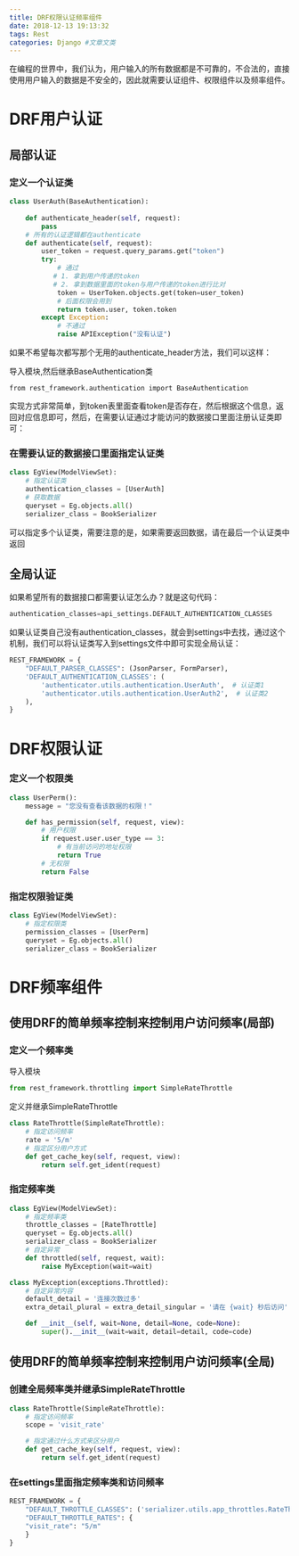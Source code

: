```yaml
---
title: DRF权限认证频率组件
date: 2018-12-13 19:13:32
tags: Rest
categories: Django #文章文类
---
```


在编程的世界中，我们认为，用户输入的所有数据都是不可靠的，不合法的，直接使用用户输入的数据是不安全的，因此就需要认证组件、权限组件以及频率组件。

# DRF用户认证

<!--more-->

## 局部认证

### 定义一个认证类

```python
class UserAuth(BaseAuthentication):
	
    def authenticate_header(self, request):
        pass
    # 所有的认证逻辑都在authenticate
    def authenticate(self, request):
        user_token = request.query_params.get("token")
        try:
            # 通过
		   # 1. 拿到用户传递的token
		   # 2. 拿到数据里面的token与用户传递的token进行比对
            token = UserToken.objects.get(token=user_token)
            # 后面权限会用到
            return token.user, token.token
        except Exception:
            # 不通过
            raise APIException("没有认证")
```

如果不希望每次都写那个无用的authenticate_header方法，我们可以这样：

导入模块,然后继承BaseAuthentication类

```
from rest_framework.authentication import BaseAuthentication
```

实现方式非常简单，到token表里面查看token是否存在，然后根据这个信息，返回对应信息即可，然后，在需要认证通过才能访问的数据接口里面注册认证类即可：

### 在需要认证的数据接口里面指定认证类

```python
class EgView(ModelViewSet):
    # 指定认证类
    authentication_classes = [UserAuth]
    # 获取数据
    queryset = Eg.objects.all()
    serializer_class = BookSerializer
```

可以指定多个认证类，需要注意的是，如果需要返回数据，请在最后一个认证类中返回

## 全局认证

如果希望所有的数据接口都需要认证怎么办？就是这句代码：

```python
authentication_classes=api_settings.DEFAULT_AUTHENTICATION_CLASSES
```

如果认证类自己没有authentication_classes，就会到settings中去找，通过这个机制，我们可以将认证类写入到settings文件中即可实现全局认证：

```python
REST_FRAMEWORK = {
    "DEFAULT_PARSER_CLASSES": (JsonParser, FormParser),
    'DEFAULT_AUTHENTICATION_CLASSES': (
        'authenticator.utils.authentication.UserAuth',  # 认证类1
        'authenticator.utils.authentication.UserAuth2',  # 认证类2
    ),
}
```

# DRF权限认证

### 定义一个权限类

```python
class UserPerm():
    message = "您没有查看该数据的权限！"

    def has_permission(self, request, view):
        # 用户权限
        if request.user.user_type == 3:
            # 有当前访问的地址权限
            return True
        # 无权限
        return False
```

### 指定权限验证类

```python
class EgView(ModelViewSet):
    # 指定权限类
    permission_classes = [UserPerm]
    queryset = Eg.objects.all()
    serializer_class = BookSerializer
```

# DRF频率组件

## 使用DRF的简单频率控制来控制用户访问频率(局部)

### 定义一个频率类

导入模块

```python 
from rest_framework.throttling import SimpleRateThrottle
```

定义并继承SimpleRateThrottle

```python
class RateThrottle(SimpleRateThrottle):
    # 指定访问频率
    rate = '5/m'
	# 指定区分用户方式
    def get_cache_key(self, request, view):
        return self.get_ident(request)
```

### 指定频率类

```python
class EgView(ModelViewSet):
    # 指定频率类
    throttle_classes = [RateThrottle]
    queryset = Eg.objects.all()
    serializer_class = BookSerializer
    # 自定异常
    def throttled(self, request, wait):
        raise MyException(wait=wait)
```

```python
class MyException(exceptions.Throttled):
    # 自定异常内容
    default_detail = '连接次数过多'
    extra_detail_plural = extra_detail_singular = '请在 {wait} 秒后访问'

    def __init__(self, wait=None, detail=None, code=None):
        super().__init__(wait=wait, detail=detail, code=code)
```

## 使用DRF的简单频率控制来控制用户访问频率(全局)

### 创建全局频率类并继承SimpleRateThrottle

```python
class RateThrottle(SimpleRateThrottle):
    # 指定访问频率
    scope = 'visit_rate'

    # 指定通过什么方式来区分用户
    def get_cache_key(self, request, view):
    	return self.get_ident(request)
```

### 在settings里面指定频率类和访问频率

```python
REST_FRAMEWORK = {
    "DEFAULT_THROTTLE_CLASSES": ('serializer.utils.app_throttles.RateThrottle',),
    "DEFAULT_THROTTLE_RATES": {
    "visit_rate": "5/m"
    }
}
```







